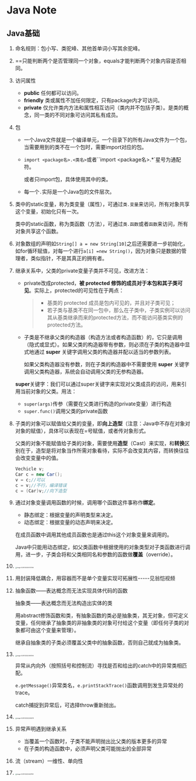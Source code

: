 # Java Note

## Java基础

1. 命名规则：包小写、类驼峰、其他首单词小写其余驼峰。
   
2. ==只能判断两个是否管理同一个对象，equals才能判断两个对象内容是否相同。

3. 访问属性

   * **public** 任何都可以访问。
   * **friendly** 类或属性不加任何限定，只有package内才可访问。
   * **private** 仅允许类内方法和属性相互访问（类内并不包括子类）。是类的概念，同一类的不同对象可访问其私有成员。

4. 包

   * 一个Java文件就是一个编译单元，一个目录下的所有Java文件为一个包，当需要用到的类不在一个包时，需要import对应的包。

   * `import <package名>.<类名>`或者``import <package名>.*`星号为通配符。

     或者只import包，具体使用其中的类。

   * 每一个`.`实际是一个Java包的文件层次。

5. 类中的static变量，称为类变量（属性），可通过`类.变量`来访问，所有对象共享这个变量，初始化只有一次。

   类中的static函数，称为类函数（方法），可通过`类.函数`或者`函数`来访问，所有对象共享这个函数。

6. 对象数组的声明如`String[] a = new String[10]`之后还需要进一步初始化，如for循环赋值，对每一个进行`a[i] =new String()`，因为对象只是数据的管理者，类似指针，不是其真正的拥有者。

7. 继承关系中，父类的private变量子类并不可见，改进方法：

   * private改成protected，**被 protected 修饰的成员对于本包和其子类可见**。实际上，protected的可见性在于两点：

     > - 基类的 protected 成员是包内可见的，并且对子类可见；
     > - 若子类与基类不在同一包中，那么在子类中，子类实例可以访问其从基类继承而来的protected方法，而不能访问基类实例的protected方法。

   * 子类是不继承父类的构造器（构造方法或者构造函数）的，它只是调用（隐式或显式）。如果父类的构造器带有参数，则必须在子类的构造器中显式地通过 **super** 关键字调用父类的构造器并配以适当的参数列表。

     如果父类构造器没有参数，则在子类的构造器中不需要使用 **super** 关键字调用父类构造器，系统会自动调用父类的无参构造器。

   **super**关键字：我们可以通过super关键字来实现对父类成员的访问，用来引用当前对象的父类。用法：

   * `super(args)`传参（需要在父类进行构造的private变量）进行构造
   * `super.func()`调用父类的private函数

8. 子类的对象可以赋值给父类的变量，即**向上造型**（注意：Java中不存在对象对对象的赋值），具体可以表现在=号赋值，或者传对象形式。

   父类的对象不能赋值给子类的对象，需要使用**造型**（Cast）来实现，和**转换**区别在于，造型是将对象当作所需对象看待，实际不会改变其内容，而转换往往会改变变量中的值。

   ```java
   Vechicle v;
   Car c = new Car();
   v = c;//可以
   c = v;//不行，编译错误
   c = (Car)v;//向下造型
   ```

9. 通过对象变量调用函数的时候，调用哪个函数这件事称作**绑定**。

   * 静态绑定：根据变量的声明类型来决定。
   * 动态绑定：根据变量的动态声明来决定。

   在成员函数中调用其他成员函数也是通过this这个对象变量来调用的。

   Java中只能用动态绑定，如父类函数中根据使用的对象类型对子类函数进行调用，进一步，子类会将和父类相同名和参数的函数做**覆盖**（override）。

10. <img src="C:\Users\zacbi\AppData\Roaming\Typora\typora-user-images\image-20210122205737055.png" alt="image-20210122205737055" style="zoom: 25%;" />

11. 用封装降低耦合，用容器而不是单个变量实现可拓展性-----见翁恺视频

12. 抽象函数——表达概念而无法实现具体代码的函数

    抽象类——表达概念而无法构造出实体的类

    用abstract修饰函数和类，有抽象函数的类必是抽象类，其无对象，但可定义变量，任何继承了抽象类的非抽象类的对象可付给这个变量（即任何子类的对象都可由这个变量来管理）。

    继承自抽象类的子类必须覆盖父类中的抽象函数，否则自己就成为抽象类。

13. <img src="C:\Users\zacbi\AppData\Roaming\Typora\typora-user-images\image-20210123220951390.png" alt="image-20210123220951390" style="zoom: 25%;" />

    异常从内向外（按照括号和控制流）寻找是否和给出的catch中的异常类相匹配。

    `e.getMessage()`异常类名，`e.printStackTrace()`函数调用到发生异常处的trace。

    catch捕捉到异常后，可选择throw重新抛出。

14. <img src="C:\Users\zacbi\AppData\Roaming\Typora\typora-user-images\image-20210123222509279.png" alt="image-20210123222509279" style="zoom:25%;" />

15. 异常声明遇到继承关系

    * 当覆盖一个函数时，子类不能声明抛出比父类的版本更多的异常
    * 在子类的构造函数中，必须声明父类可能抛出的全部异常

16. 流（stream）一维性、单向性

17. <img src="C:\Users\zacbi\AppData\Roaming\Typora\typora-user-images\image-20210124234457851.png" alt="image-20210124234457851" style="zoom:25%;" />